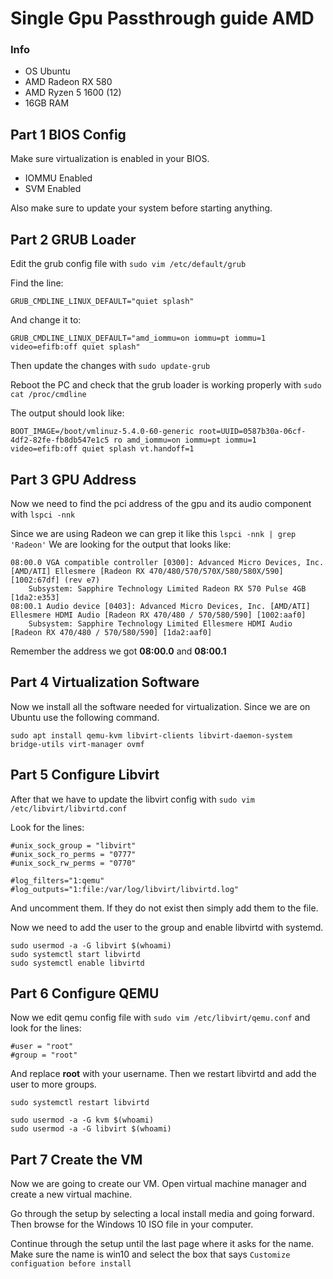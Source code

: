 # Single Gpu Passthrough guide AMD
### Info
- OS Ubuntu
- AMD Radeon RX 580
- AMD Ryzen 5 1600 (12)
- 16GB RAM

## Part 1 BIOS Config
Make sure virtualization is enabled in your BIOS.
- IOMMU Enabled
- SVM Enabled

Also make sure to update your system before starting anything.

## Part 2 GRUB Loader
Edit the grub config file with ```sudo vim /etc/default/grub```

Find the line:

```GRUB_CMDLINE_LINUX_DEFAULT="quiet splash"```

And change it to:

```GRUB_CMDLINE_LINUX_DEFAULT="amd_iommu=on iommu=pt iommu=1 video=efifb:off quiet splash"```

Then update the changes with ```sudo update-grub```

Reboot the PC and check that the grub loader is working properly with ```sudo cat /proc/cmdline```

The output should look like:

```BOOT_IMAGE=/boot/vmlinuz-5.4.0-60-generic root=UUID=0587b30a-06cf-4df2-82fe-fb8db547e1c5 ro amd_iommu=on iommu=pt iommu=1 video=efifb:off quiet splash vt.handoff=1```

## Part 3 GPU Address
Now we need to find the pci address of the gpu and its audio component with ```lspci -nnk```

Since we are using Radeon we can grep it like this ```lspci -nnk | grep 'Radeon'```
We are looking for the output that looks like:

```
08:00.0 VGA compatible controller [0300]: Advanced Micro Devices, Inc. [AMD/ATI] Ellesmere [Radeon RX 470/480/570/570X/580/580X/590] [1002:67df] (rev e7)
	Subsystem: Sapphire Technology Limited Radeon RX 570 Pulse 4GB [1da2:e353]
08:00.1 Audio device [0403]: Advanced Micro Devices, Inc. [AMD/ATI] Ellesmere HDMI Audio [Radeon RX 470/480 / 570/580/590] [1002:aaf0]
	Subsystem: Sapphire Technology Limited Ellesmere HDMI Audio [Radeon RX 470/480 / 570/580/590] [1da2:aaf0]

```

Remember the address we got **08:00.0** and **08:00.1**

## Part 4 Virtualization Software
Now we install all the software needed for virtualization. Since we are on Ubuntu use the following command.

```sudo apt install qemu-kvm libvirt-clients libvirt-daemon-system bridge-utils virt-manager ovmf```

## Part 5 Configure Libvirt
After that we have to update the libvirt config with ```sudo vim /etc/libvirt/libvirtd.conf```

Look for the lines:

```
#unix_sock_group = "libvirt"
#unix_sock_ro_perms = "0777"
#unix_sock_rw_perms = "0770"

#log_filters="1:qemu"
#log_outputs="1:file:/var/log/libvirt/libvirtd.log"
```

And uncomment them. If they do not exist then simply add them to the file.

Now we need to add the user to the group and enable libvirtd with systemd.
```
sudo usermod -a -G libvirt $(whoami)
sudo systemctl start libvirtd
sudo systemctl enable libvirtd
```

## Part 6 Configure QEMU
Now we edit qemu config file with ```sudo vim /etc/libvirt/qemu.conf``` and look for the lines:
```
#user = "root"
#group = "root"
```
And replace **root** with your username. Then we restart libvirtd and add the user to more groups.
```
sudo systemctl restart libvirtd

sudo usermod -a -G kvm $(whoami) 
sudo usermod -a -G libvirt $(whoami)
```

## Part 7 Create the VM
Now we are going to create our VM. Open virtual machine manager and create a new virtual machine.

Go through the setup by selecting a local install media and going forward. Then browse for the Windows 10 ISO file in your computer.

Continue through the setup until the last page where it asks for the name. Make sure the name is win10 and select the box that says ```Customize configuation before install```
